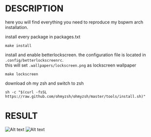 # DESCRIPTION

here you will find everything you need to reproduce my bspwm arch installation.

install every package in packages.txt
```shell
make install
```


install and enable betterlockscreen. the configuration file is located in `.config/betterlockscreenrc`. \
this will set `.wallpapers/lockscreen.png` as lockscreen wallpaper
```shell
make lockscreen
```

download oh my zsh and switch to zsh
```shell
sh -c "$(curl -fsSL https://raw.github.com/ohmyzsh/ohmyzsh/master/tools/install.sh)"
```

# RESULT

![Alt text](/../screenshots/setup.png?raw=true "Desktop")
![Alt text](/../screenshots/lockscreen.png?raw=true "Lockscreen")
